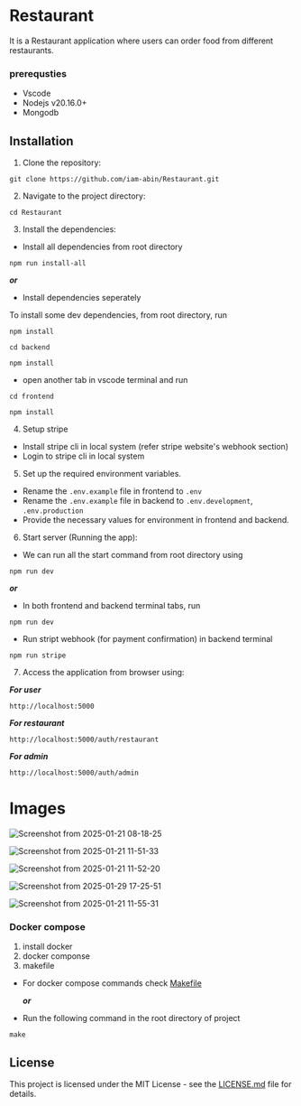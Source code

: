 # Restaurant


It is a Restaurant application where users can order food from different restaurants.

### prerequsties
- Vscode
- Nodejs v20.16.0+
- Mongodb 

## Installation

1. Clone the repository:

```
git clone https://github.com/iam-abin/Restaurant.git
```

2. Navigate to the project directory:

```
cd Restaurant
```

3. Install the dependencies:

- Install all dependencies from root directory

```
npm run install-all
```

***or***
- Install dependencies seperately

To install some dev dependencies, from root directory, run

```
npm install
```

```
cd backend
```
```
npm install 
```
- open another tab in vscode terminal and run
```
cd frontend
```
```
npm install 
```

4. Setup stripe

- Install stripe cli in local system (refer stripe website's webhook section)
- Login to stripe cli in local system 

5. Set up the required environment variables.
- Rename the `.env.example` file in frontend to `.env`
- Rename the `.env.example` file in backend to `.env.development`, `.env.production`
- Provide the necessary values for environment in frontend and backend.

6. Start server (Running the app):

- We can run all the start command from root directory using
```
npm run dev
```
***or***
- In both frontend and backend terminal tabs, run

```
npm run dev
```
- Run stript webhook (for payment confirmation) in backend terminal 

```
npm run stripe
```

7. Access the application from browser using:

***For user***
```
http://localhost:5000
```
***For restaurant***
```
http://localhost:5000/auth/restaurant
```

***For admin***
```
http://localhost:5000/auth/admin
```

# Images
![Screenshot from 2025-01-21 08-18-25](https://github.com/user-attachments/assets/461c8020-cb3d-4fef-9651-78aafa1bc299)

![Screenshot from 2025-01-21 11-51-33](https://github.com/user-attachments/assets/9606b925-8553-4fbd-8eb0-b38532e3b887)

![Screenshot from 2025-01-21 11-52-20](https://github.com/user-attachments/assets/aaa9dce8-685a-41f7-9685-3dfa9cdb4274)

![Screenshot from 2025-01-29 17-25-51](https://github.com/user-attachments/assets/060c2e60-e448-46ba-85bd-9dea033a007a)

![Screenshot from 2025-01-21 11-55-31](https://github.com/user-attachments/assets/9f7ae398-1653-4c55-af71-b90ec8ab17e7)


### Docker compose
1. install docker 
2. docker componse
3. makefile
- For docker compose commands check [Makefile](Makefile)
  
  ***or***
  
- Run the following command in the root directory of project
```
make
```

## License

This project is licensed under the MIT License - see the [LICENSE.md](LICENSE.md) file for details.
